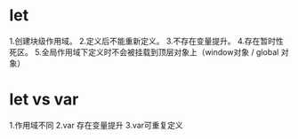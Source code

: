 # let
1.创建块级作用域。
2.定义后不能重新定义。
3.不存在变量提升。
4.存在暂时性死区。
5.全局作用域下定义时不会被挂载到顶层对象上（window对象 / global 对象）

# let vs var
1.作用域不同
2.var 存在变量提升
3.var可重复定义
